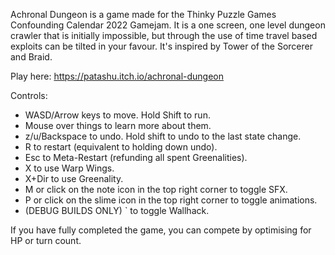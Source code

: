 Achronal Dungeon is a game made for the Thinky Puzzle Games Confounding Calendar 2022 Gamejam. It is a one screen, one level dungeon crawler that is initially impossible, but through the use of time travel based exploits can be tilted in your favour. It's inspired by Tower of the Sorcerer and Braid.

Play here: https://patashu.itch.io/achronal-dungeon

Controls:

* WASD/Arrow keys to move. Hold Shift to run.
* Mouse over things to learn more about them.
* z/u/Backspace to undo. Hold shift to undo to the last state change.
* R to restart (equivalent to holding down undo).
* Esc to Meta-Restart (refunding all spent Greenalities).
* X to use Warp Wings.
* X+Dir to use Greenality.
* M or click on the note icon in the top right corner to toggle SFX.
* P or click on the slime icon in the top right corner to toggle animations.
* (DEBUG BUILDS ONLY) ` to toggle Wallhack.

If you have fully completed the game, you can compete by optimising for HP or turn count.